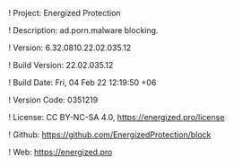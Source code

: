 ! Project: Energized Protection

! Description: ad.porn.malware blocking.

! Version: 6.32.0810.22.02.035.12

! Build Version: 22.02.035.12

! Build Date: Fri, 04 Feb 22 12:19:50 +06

! Version Code: 0351219

! License: CC BY-NC-SA 4.0, https://energized.pro/license

! Github: https://github.com/EnergizedProtection/block

! Web: https://energized.pro
